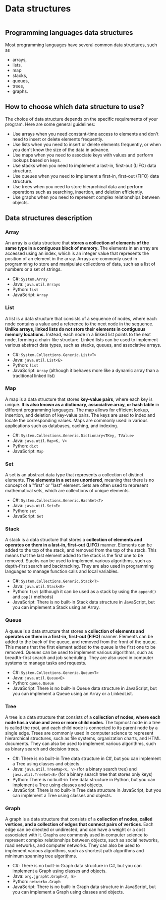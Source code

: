 # Data structures

```toc
```

## Programming languages data structures

Most programming languages have several common data structures, such as

- arrays,
- lists,
- map
- stacks,
- queues,
- trees,
- graphs.

## How to choose which data structure to use?

The choice of data structure depends on the specific requirements of your program. Here are some general guidelines:

- Use arrays when you need constant-time access to elements and don't need to insert or delete elements frequently.
- Use lists when you need to insert or delete elements frequently, or when you don't know the size of the data in advance.
- Use maps when you need to associate keys with values and perform lookups based on keys.
- Use stacks when you need to implement a last-in, first-out (LIFO) data structure.
- Use queues when you need to implement a first-in, first-out (FIFO) data structure.
- Use trees when you need to store hierarchical data and perform operations such as searching, insertion, and deletion efficiently.
- Use graphs when you need to represent complex relationships between objects.

## Data structures description
### Array

An array is a data structure that **stores a collection of elements of the same type in a contiguous block of memory.** The elements in an array are accessed using an index, which is an integer value that represents the position of an element in the array. Arrays are commonly used in programming to store and manipulate collections of data, such as a list of numbers or a set of strings.

- C#: `System.Array`
- Java: `java.util.Arrays`
- Python: `list`
- JavaScript: `Array`

### List

A list is a data structure that consists of a sequence of nodes, where each node contains a value and a reference to the next node in the sequence. **Unlike arrays, linked lists do not store their elements in contiguous memory locations.** Instead, each node in a linked list points to the next node, forming a chain-like structure. Linked lists can be used to implement various abstract data types, such as stacks, queues, and associative arrays.

- C#: `System.Collections.Generic.List<T>`
- Java: `java.util.List<E>`
- Python: `list`
- JavaScript: `Array` (although it behaves more like a dynamic array than a traditional linked list)

### Map

 A map is a data structure that stores **key-value pairs**, where each key is unique. **It is also known as a dictionary, associative array, or hash table** in different programming languages. The map allows for efficient lookup, insertion, and deletion of key-value pairs. The keys are used to index and locate the corresponding values. Maps are commonly used in various applications such as databases, caching, and indexing.

- C#: `System.Collections.Generic.Dictionary<TKey, TValue>`
- Java: `java.util.Map<K, V>`
- Python: `dict`
- JavaScript: `Map`

### Set

 A set is an abstract data type that represents a collection of distinct elements. **The elements in a set are unordered**, meaning that there is no concept of a "first" or "last" element. Sets are often used to represent mathematical sets, which are collections of unique elements.

- C#: `System.Collections.Generic.HashSet<T>`
- Java: `java.util.Set<E>`
- Python: `set`
- JavaScript: `Set`

### Stack

A stack is a data structure that stores a **collection of elements and operates on them in a last-in, first-out (LIFO)** manner. Elements can be added to the top of the stack, and removed from the top of the stack. This means that the last element added to the stack is the first one to be removed. Stacks can be used to implement various algorithms, such as depth-first search and backtracking. They are also used in programming languages to manage function calls and local variables.

- C#: `System.Collections.Generic.Stack<T>`
- Java: `java.util.Stack<E>`
- Python: `list` (although it can be used as a stack by using the `append()` and `pop()` methods)
- JavaScript: There is no built-in Stack data structure in JavaScript, but you can implement a Stack using an Array.

### Queue

A queue is a data structure that stores a **collection of elements and operates on them in a first-in, first-out (FIFO)** manner. Elements can be added to the back of the queue, and removed from the front of the queue. This means that the first element added to the queue is the first one to be removed. Queues can be used to implement various algorithms, such as breadth-first search and job scheduling. They are also used in computer systems to manage tasks and requests.

- C#: `System.Collections.Generic.Queue<T>`
- Java: `java.util.Queue<E>`
- Python: `queue.Queue`
- JavaScript: There is no built-in Queue data structure in JavaScript, but you can implement a Queue using an Array or a LinkedList.

### Tree

A tree is a data structure that consists of a **collection of nodes, where each node has a value and zero or more child nodes**. The topmost node in a tree is called the root, and each child node is connected to its parent node by a single edge. Trees are commonly used in computer science to represent hierarchical structures, such as file systems, organization charts, and HTML documents. They can also be used to implement various algorithms, such as binary search and decision trees.

- C#: There is no built-in Tree data structure in C#, but you can implement a Tree using classes and objects.
- Java: `java.util.TreeMap<K, V>` (for a binary search tree) and `java.util.TreeSet<E>` (for a binary search tree that stores only keys)
- Python: There is no built-in Tree data structure in Python, but you can implement a Tree using classes and objects.
- JavaScript: There is no built-in Tree data structure in JavaScript, but you can implement a Tree using classes and objects.

### Graph

A graph is a data structure that consists of a **collection of nodes, called vertices, and a collection of edges that connect pairs of vertices**. Each edge can be directed or undirected, and can have a weight or a cost associated with it. Graphs are commonly used in computer science to represent complex relationships between objects, such as social networks, road networks, and computer networks. They can also be used to implement various algorithms, such as shortest path algorithms and minimum spanning tree algorithms.

- C#: There is no built-in Graph data structure in C#, but you can implement a Graph using classes and objects.
- Java: `org.jgrapht.Graph<V, E>`
- Python: `networkx.Graph`
- JavaScript: There is no built-in Graph data structure in JavaScript, but you can implement a Graph using classes and objects.
